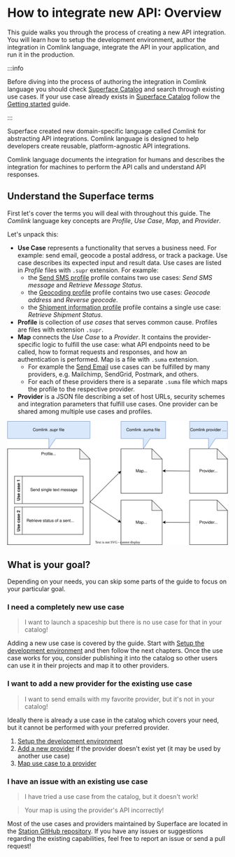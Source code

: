 # How to integrate new API: Overview

This guide walks you through the process of creating a new API integration. You will learn how to setup the development environment, author the integration in Comlink language, integrate the API in your application, and run it in the production.

:::info

Before diving into the process of authoring the integration in Comlink language you should check [Superface Catalog](https://superface.ai/catalog) and search through existing use cases. If your use case already exists in [Superface Catalog](https://superface.ai/catalog) follow the [Getting started](../getting-started.mdx) guide.

:::

Superface created new domain-specific language called _Comlink_ for abstracting API integrations. Comlink language is designed to help developers create reusable, platform-agnostic API integrations.

Comlink language documents the integration for humans and describes the integration for machines to perform the API calls and understand API responses.

## Understand the Superface terms

First let's cover the terms you will deal with throughout this guide. The _Comlink_ language key concepts are _Profile_, _Use Case_, _Map_, and _Provider_.

Let's unpack this:

- **Use Case** represents a functionality that serves a business need. For example: send email, geocode a postal address, or track a package. Use case describes its expected input and result data. Use cases are listed in _Profile_ files with `.supr` extension. For example:
  - the [Send SMS profile](https://superface.ai/communication/send-sms@1.0.1) profile contains two use cases: _Send SMS message_ and _Retrieve Message Status_.
  - the [Geocoding profile](https://superface.ai/address/geocoding@3.0.1) profile contains two use cases: _Geocode address_ and _Reverse geocode_.
  - the [Shipment information profile](https://superface.ai/delivery-tracking/shipment-info@1.0.1) profile contains a single use case: _Retrieve Shipment Status_.
- **Profile** is collection of _use cases_ that serves common cause. Profiles are files with extension `.supr`.
- **Map** connects the _Use Case_ to a _Provider_. It contains the provider-specific logic to fulfill the use case: what API endpoints need to be called, how to format requests and responses, and how an authentication is performed. Map is a file with `.suma` extension.
  - For example the [Send Email](https://superface.ai/communication/send-email) use cases can be fulfilled by many providers, e.g. Mailchimp, SendGrid, Postmark, and others.
  - For each of these providers there is a separate `.suma` file which maps the profile to the respective provider.
- **Provider** is a JSON file describing a set of host URLs, security schemes and integration parameters that fulfill use cases. One provider can be shared among multiple use cases and profiles.

![Comlink key concepts.](../../assets/comlink-key-concepts.svg)

## What is your goal?

Depending on your needs, you can skip some parts of the guide to focus on your particular goal.

### I need a completely new use case

> I want to launch a spaceship but there is no use case for that in your catalog!

Adding a new use case is covered by the guide. Start with [Setup the development environment](setup-the-environment.md) and then follow the next chapters. Once the use case works for you, consider publishing it into the catalog so other users can use it in their projects and map it to other providers.

### I want to add a new provider for the existing use case

> I want to send emails with my favorite provider, but it's not in your catalog!

Ideally there is already a use case in the catalog which covers your need, but it cannot be performed with your preferred provider.

1. [Setup the development environment](setup-the-environment.md)
2. [Add a new provider](add-new-provider.md) if the provider doesn't exist yet (it may be used by another use case)
3. [Map use case to a provider](map-use-case-to-provider.md)

### I have an issue with an existing use case

> I have tried a use case from the catalog, but it doesn't work!

> Your map is using the provider's API incorrectly!

Most of the use cases and providers maintained by Superface are located in the [Station GitHub repository](https://github.com/superfaceai/station). If you have any issues or suggestions regarding the existing capabilities, feel free to report an issue or send a pull request!
